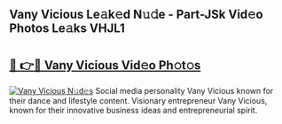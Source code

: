 ## Vany Vicious Le𝚊k𝚎d N𝚞𝚍e - Part-JSk Vid𝚎o Photos Le𝚊ks VHJL1

# <h2><a href="http://fbbxhz.evod.top/?m=Vany+Vicious">🔗 👉🔴 Vany Vicious Vid𝚎o Ph𝚘t𝚘s</a></h2>

[![Vany Vicious N𝚞d𝚎s](https://i.imgur.com/8V9OHl7.gif)](http://fbbxhz.evod.top/?m=Vany+Vicious)
Social media personality Vany Vicious known for their dance and lifestyle content. Visionary entrepreneur Vany Vicious, known for their innovative business ideas and entrepreneurial spirit. 
